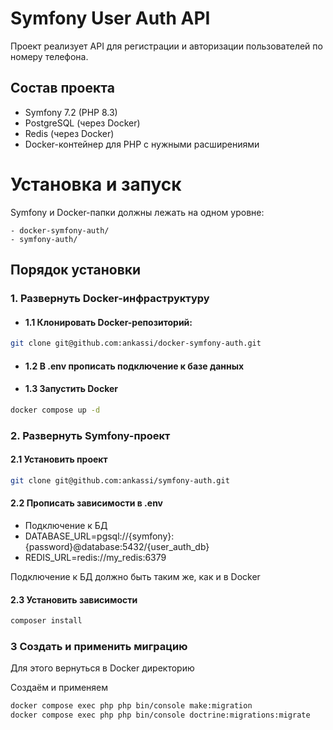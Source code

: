 # Symfony User Auth API

Проект реализует API для регистрации и авторизации пользователей по номеру телефона.

## Состав проекта

- Symfony 7.2 (PHP 8.3)
- PostgreSQL (через Docker)
- Redis (через Docker)
- Docker-контейнер для PHP с нужными расширениями

# Установка и запуск
Symfony и Docker-папки должны лежать на одном уровне:
```
- docker-symfony-auth/
- symfony-auth/
```


## Порядок установки

### 1. Развернуть Docker-инфраструктуру

- #### 1.1 Клонировать Docker-репозиторий:

```bash
git clone git@github.com:ankassi/docker-symfony-auth.git

```

- #### 1.2 В .env прописать подключение к базе данных
- #### 1.3 Запустить Docker
```bash
docker compose up -d
```

### 2. Развернуть Symfony-проект

#### 2.1 Установить проект
```bash
git clone git@github.com:ankassi/symfony-auth.git
```
#### 2.2 Прописать зависимости в .env
- Подключение к БД
- DATABASE_URL=pgsql://{symfony}:{password}@database:5432/{user_auth_db}
- REDIS_URL=redis://my_redis:6379


Подключение к БД должно быть таким же, как и в Docker
#### 2.3 Установить зависимости
```bash
composer install
```

### 3 Создать и применить миграцию
Для этого вернуться в Docker директорию

Создаём и применяем
```bash
docker compose exec php php bin/console make:migration
docker compose exec php php bin/console doctrine:migrations:migrate
```

